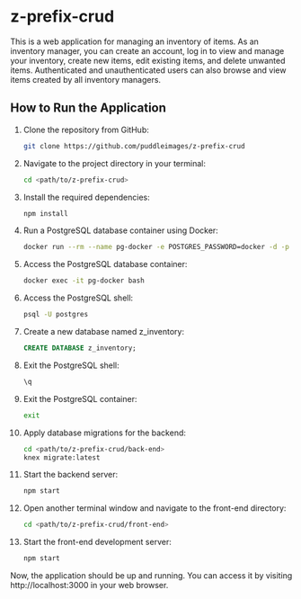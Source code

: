 # z-prefix-crud
This is a web application for managing an inventory of items. As an inventory manager, you can create an account, log in to view and manage your inventory, create new items, edit existing items, and delete unwanted items. Authenticated and unauthenticated users can also browse and view items created by all inventory managers.

## How to Run the Application

1. Clone the repository from GitHub:

    ```bash
    git clone https://github.com/puddleimages/z-prefix-crud
    ```

2. Navigate to the project directory in your terminal:

    ```bash
    cd <path/to/z-prefix-crud>
    ```

3. Install the required dependencies:

    ```bash
    npm install
    ```

4. Run a PostgreSQL database container using Docker:

    ```bash
    docker run --rm --name pg-docker -e POSTGRES_PASSWORD=docker -d -p 5432:5432 -v $HOME/docker/volumes/postgres:/var/lib/postgresql/data postgres
    ```

5. Access the PostgreSQL database container:

    ```bash
    docker exec -it pg-docker bash
    ```

6. Access the PostgreSQL shell:

    ```bash
    psql -U postgres
    ```

7. Create a new database named z_inventory:

    ```sql
    CREATE DATABASE z_inventory;
    ```

8. Exit the PostgreSQL shell:

    ```sql
    \q
    ```

9. Exit the PostgreSQL container:

    ```bash
    exit
    ```

10. Apply database migrations for the backend:

    ```bash
    cd <path/to/z-prefix-crud/back-end>
    knex migrate:latest
    ```

11. Start the backend server:

    ```bash
    npm start
    ```

12. Open another terminal window and navigate to the front-end directory:

    ```bash 
    cd <path/to/z-prefix-crud/front-end>
    ```

13. Start the front-end development server:

    ```bash
    npm start
    ```

Now, the application should be up and running. You can access it by visiting http://localhost:3000 in your web browser.